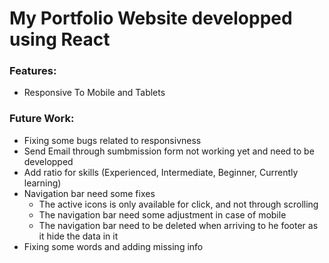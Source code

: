 # My Portfolio Website developped using React

### Features:
- Responsive To Mobile and Tablets


### Future Work:
- Fixing some bugs related to responsivness
- Send Email through sumbmission form not working yet and need to be developped
- Add ratio for skills (Experienced, Intermediate, Beginner, Currently learning)
- Navigation bar need some fixes 
    - The active icons is only available for click, and not through scrolling
    - The navigation bar need some adjustment in case of mobile
    - The navigation bar need to be deleted when arriving to he footer as it hide the data in it
- Fixing some words and adding missing info